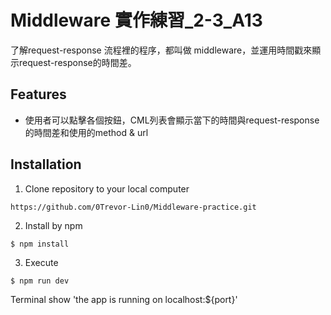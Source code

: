 # Middleware 實作練習_2-3_A13
 了解request-response 流程裡的程序，都叫做 middleware，並運用時間戳來顯示request-response的時間差。

 ## Features
 - 使用者可以點擊各個按鈕，CML列表會顯示當下的時間與request-response的時間差和使用的method & url

 ## Installation

1. Clone repository to your local computer
```
https://github.com/0Trevor-Lin0/Middleware-practice.git
```

2. Install by npm
```
$ npm install
```

3. Execute
```
$ npm run dev
```
Terminal show 'the app is running on localhost:${port}'